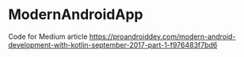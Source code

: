 # ModernAndroidApp
Code for Medium article https://proandroiddev.com/modern-android-development-with-kotlin-september-2017-part-1-f976483f7bd6
